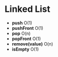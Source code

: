 # Linked List

+ **push** O(1)
+ **pushFront** O(1)
+ **pop** O(n)
+ **popFront** O(1)
+ **remove(value)** O(n)
+ **isEmpty** O(1)
